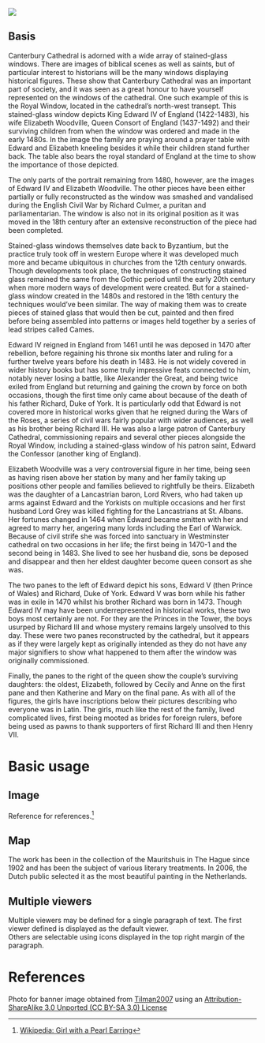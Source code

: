 <a href="https://juncture-digital.org"><img src="https://juncture-digital.org/images/ve-button.png"></a>

<param ve-config 
       title="The Royal Window"
       author="Dominic Ashman"
       banner="https://upload.wikimedia.org/wikipedia/commons/5/5e/27-Canterbury-014.jpg" 
       layout="vertical">

<!-- Entities discussed throughout the essay are typically defined before the essay text and
     are thus available in all text.  Entity identifiers (QIDs) can be found in either
     Wikipedia or Wikidata (https://www.wikidata.org)> -->
<param ve-entity eid="Q29265"> <!-- Canterbury Cathedral -->


## Basis

Canterbury Cathedral is adorned with a wide array of stained-glass windows. There are images of biblical scenes as well as saints, but of particular interest to historians will be the many windows displaying historical figures. These show that Canterbury Cathedral was an important part of society, and it was seen as a great honour to have yourself represented on the windows of the cathedral. One such example of this is the Royal Window, located in the cathedral’s north-west transept. This stained-glass window depicts King Edward IV of England (1422-1483), his wife Elizabeth Woodville, Queen Consort of England (1437-1492) and their surviving children from when the window was ordered and made in the early 1480s. In the image the family are praying around a prayer table with Edward and Elizabeth kneeling besides it while their children stand further back. The table also bears the royal standard of England at the time to show the importance of those depicted. 

The only parts of the portrait remaining from 1480, however, are the images of Edward IV and Elizabeth Woodville. The other pieces have been either partially or fully reconstructed as the window was smashed and vandalised during the English Civil War by Richard Culmer, a puritan and parliamentarian. The window is also not in its original position as it was moved in the 18th century after an extensive reconstruction of the piece had been completed. 

Stained-glass windows themselves date back to Byzantium, but the practice truly took off in western Europe where it was developed much more and became ubiquitous in churches from the 12th century onwards. Though developments took place, the techniques of constructing stained glass remained the same from the Gothic period until the early 20th century when more modern ways of development were created. But for a stained-glass window created in the 1480s and restored in the 18th century the techniques would’ve been similar. The way of making them was to create pieces of stained glass that would then be cut, painted and then fired before being assembled into patterns or images held together by a series of lead stripes called Cames.  

Edward IV reigned in England from 1461 until he was deposed in 1470 after rebellion, before regaining his throne six months later and ruling for a further twelve years before his death in 1483. He is not widely covered in wider history books but has some truly impressive feats connected to him, notably never losing a battle, like Alexander the Great, and being twice exiled from England but returning and gaining the crown by force on both occasions, though the first time only came about because of the death of his father Richard, Duke of York. It is particularly odd that Edward is not covered more in historical works given that he reigned during the Wars of the Roses, a series of civil wars fairly popular with wider audiences, as well as his brother being Richard III. He was also a large patron of Canterbury Cathedral, commissioning repairs and several other pieces alongside the Royal Window, including a stained-glass window of his patron saint, Edward the Confessor (another king of England). 

Elizabeth Woodville was a very controversial figure in her time, being seen as having risen above her station by many and her family taking up positions other people and families believed to rightfully be theirs. Elizabeth was the daughter of a Lancastrian baron, Lord Rivers, who had taken up arms against Edward and the Yorkists on multiple occasions and her first husband Lord Grey was killed fighting for the Lancastrians at St. Albans. Her fortunes changed in 1464 when Edward became smitten with her and agreed to marry her, angering many lords including the Earl of Warwick. Because of civil strife she was forced into sanctuary in Westminster cathedral on two occasions in her life; the first being in 1470-1 and the second being in 1483. She lived to see her husband die, sons be deposed and disappear and then her eldest daughter become queen consort as she was. 

The two panes to the left of Edward depict his sons, Edward V (then Prince of Wales) and Richard, Duke of York. Edward V was born while his father was in exile in 1470 whilst his brother Richard was born in 1473. Though Edward IV may have been underrepresented in historical works, these two boys most certainly are not. For they are the Princes in the Tower, the boys usurped by Richard III and whose mystery remains largely unsolved to this day. These were two panes reconstructed by the cathedral, but it appears as if they were largely kept as originally intended as they do not have any major signifiers to show what happened to them after the window was originally commissioned. 

Finally, the panes to the right of the queen show the couple’s surviving daughters: the oldest, Elizabeth, followed by Cecily and Anne on the first pane and then Katherine and Mary on the final pane. As with all of the figures, the girls have inscriptions below their pictures describing who everyone was in Latin. The girls, much like the rest of the family, lived complicated lives, first being mooted as brides for foreign rulers, before being used as pawns to thank supporters of first Richard III and then Henry VII. 


# Basic usage

## Image

Reference for references.[^1]
<param ve-image 
       label="Girl with a Pearl Earring" 
       description="painting by Johannes Vermeer" 
       license="public domain" 
       url="https://upload.wikimedia.org/wikipedia/commons/0/0f/1665_Girl_with_a_Pearl_Earring.jpg">

## Map

The work has been in the collection of the Mauritshuis in The Hague since 1902 and has been the subject of various 
literary treatments. In 2006, the Dutch public selected it as the most beautiful painting in the Netherlands.
<param ve-map center="Q36600" zoom="11" prefer-geojson>

## Multiple viewers

Multiple viewers may be defined for a single paragraph of text.  The first viewer defined is displayed as the default viewer.  
Others are selectable using icons displayed in the top right margin of the paragraph.
<param ve-image 
       manifest="https://iiif.juncture-digital.org/manifest/6dd738aed85597cac540ad31dd5818e86ef7f2918c7b43a9eb3123d5538e6e4c">
<param ve-map center="Q36600" zoom="11">

# References

Photo for banner image obtained from [Tilman2007](https://commons.wikimedia.org/wiki/User:Tilman2007) using an [Attribution-ShareAlike 3.0 Unported (CC BY-SA 3.0) License](https://creativecommons.org/licenses/by-sa/3.0/deed.en)
[^1]: [Wikipedia: Girl with a Pearl Earring](https://en.wikipedia.org/wiki/Girl_with_a_Pearl_Earring)
